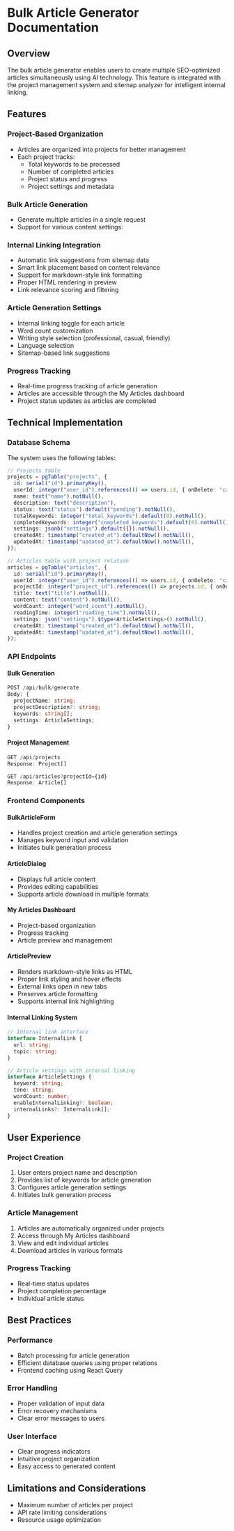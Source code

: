# Bulk Article Generator Documentation

## Overview
The bulk article generator enables users to create multiple SEO-optimized articles simultaneously using AI technology. This feature is integrated with the project management system and sitemap analyzer for intelligent internal linking.

## Features

### Project-Based Organization
- Articles are organized into projects for better management
- Each project tracks:
  - Total keywords to be processed
  - Number of completed articles
  - Project status and progress
  - Project settings and metadata

### Bulk Article Generation
- Generate multiple articles in a single request
- Support for various content settings:

### Internal Linking Integration
- Automatic link suggestions from sitemap data
- Smart link placement based on content relevance
- Support for markdown-style link formatting
- Proper HTML rendering in preview
- Link relevance scoring and filtering

### Article Generation Settings
- Internal linking toggle for each article
- Word count customization
- Writing style selection (professional, casual, friendly)
- Language selection
- Sitemap-based link suggestions

### Progress Tracking
- Real-time progress tracking of article generation
- Articles are accessible through the My Articles dashboard
- Project status updates as articles are completed

## Technical Implementation

### Database Schema
The system uses the following tables:
```typescript
// Projects table
projects = pgTable("projects", {
  id: serial("id").primaryKey(),
  userId: integer("user_id").references(() => users.id, { onDelete: "cascade" }).notNull(),
  name: text("name").notNull(),
  description: text("description"),
  status: text("status").default("pending").notNull(),
  totalKeywords: integer("total_keywords").default(0).notNull(),
  completedKeywords: integer("completed_keywords").default(0).notNull(),
  settings: jsonb("settings").default({}).notNull(),
  createdAt: timestamp("created_at").defaultNow().notNull(),
  updatedAt: timestamp("updated_at").defaultNow().notNull(),
});

// Articles table with project relation
articles = pgTable("articles", {
  id: serial("id").primaryKey(),
  userId: integer("user_id").references(() => users.id, { onDelete: "cascade" }),
  projectId: integer("project_id").references(() => projects.id, { onDelete: "cascade" }),
  title: text("title").notNull(),
  content: text("content").notNull(),
  wordCount: integer("word_count").notNull(),
  readingTime: integer("reading_time").notNull(),
  settings: json("settings").$type<ArticleSettings>().notNull(),
  createdAt: timestamp("created_at").defaultNow().notNull(),
  updatedAt: timestamp("updated_at").defaultNow().notNull(),
});
```

### API Endpoints

#### Bulk Generation
```typescript
POST /api/bulk/generate
Body: {
  projectName: string;
  projectDescription?: string;
  keywords: string[];
  settings: ArticleSettings;
}
```

#### Project Management
```typescript
GET /api/projects
Response: Project[]

GET /api/articles?projectId={id}
Response: Article[]
```

### Frontend Components

#### BulkArticleForm
- Handles project creation and article generation settings
- Manages keyword input and validation
- Initiates bulk generation process

#### ArticleDialog
- Displays full article content
- Provides editing capabilities
- Supports article download in multiple formats

#### My Articles Dashboard
- Project-based organization
- Progress tracking
- Article preview and management

#### ArticlePreview
- Renders markdown-style links as HTML
- Proper link styling and hover effects
- External links open in new tabs
- Preserves article formatting
- Supports internal link highlighting

#### Internal Linking System
```typescript
// Internal link interface
interface InternalLink {
  url: string;
  topic: string;
}

// Article settings with internal linking
interface ArticleSettings {
  keyword: string;
  tone: string;
  wordCount: number;
  enableInternalLinking?: boolean;
  internalLinks?: InternalLink[];
}
```

## User Experience

### Project Creation
1. User enters project name and description
2. Provides list of keywords for article generation
3. Configures article generation settings
4. Initiates bulk generation process

### Article Management
1. Articles are automatically organized under projects
2. Access through My Articles dashboard
3. View and edit individual articles
4. Download articles in various formats

### Progress Tracking
- Real-time status updates
- Project completion percentage
- Individual article status

## Best Practices

### Performance
- Batch processing for article generation
- Efficient database queries using proper relations
- Frontend caching using React Query

### Error Handling
- Proper validation of input data
- Error recovery mechanisms
- Clear error messages to users

### User Interface
- Clear progress indicators
- Intuitive project organization
- Easy access to generated content

## Limitations and Considerations

- Maximum number of articles per project
- API rate limiting considerations
- Resource usage optimization